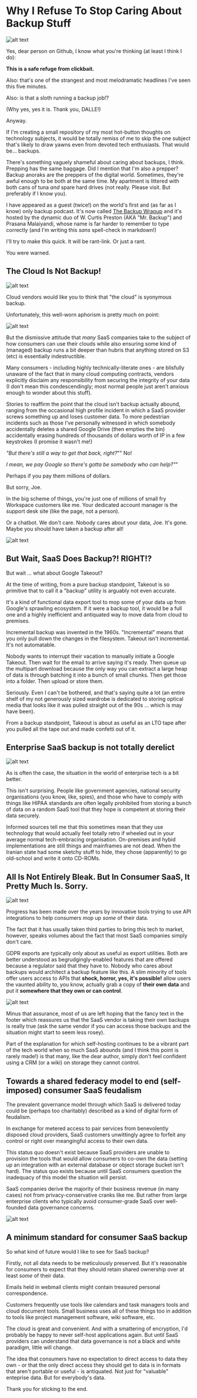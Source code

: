 # Why I Refuse To Stop Caring About Backup Stuff

![alt text](../images/sloth-running-backups.png)

Yes, dear person on Github, I know what you're thinking (at least I think I do):

**This is a safe refuge from clickbait.**

Also: that's one of the strangest and most melodramatic headlines I've seen this five minutes.

Also: is that a sloth running a backup job!? 

(Why yes, yes it is. Thank you, DALLE!)

Anyway.

If I'm creating a small repository of my most hot-button thoughts on technology subjects, it would be totally remiss of me to skip the one subject that's likely to draw yawns even from devoted tech enthusiasts. That would be... backups.

There's something vaguely shameful about caring about backups, I think. Prepping has the same baggage. Did I mention that I'm also a prepper? Backup anoraks are the preppers of the digital world. Sometimes, they're awful enough to be both at the same time. My apartment is littered with both cans of tuna *and* spare hard drives (not really. Please visit. But preferably if I know you).

I have appeared as a guest (twice!) on the world's first and (as far as I know) only backup podcast. It's now called [The Backup Wrapup](https://podcasts.apple.com/us/podcast/the-backup-wrap-up/id1469663053) and it's hosted by the dynamic duo of W. Curtis Preston (AKA "Mr. Backup") and Prasana Malaiyandi, whose name is far harder to remember to type correctly (and I'm writing this *sans* spell-check in markdown!)
 
I'll try to make this quick. It will be rant-link. Or just a rant. 

You were warned. 

## The Cloud Is Not Backup!

![alt text](../images/monkey-in-tape-library.png)

Cloud vendors would like you to think that "the cloud" is syonymous backup.

Unfortunately, this well-worn aphorism is pretty much on point:

![alt text](../images/server.png)

But the dismissive attitude that *many* SaaS companies take to the subject of how consumers can use their clouds while also ensuring some kind of (managed) backup runs a bit deeper than hubris that anything stored on S3 (etc) is essentially indestructible. 

Many consumers - including highly technically-literate ones - are blisfully unaware of the fact that in many cloud computing contracts, vendors explicitly disclaim any responsibility from securing the integrity of your data (I don't mean this condescendingly; most normal people just aren't anxious enough to wonder about this stuff).

Stories to reaffirm the point that the cloud isn't backup actually abound, ranging from the occasional high profile incident in which a SaaS provider screws something up and loses customer data. To more pedestrian incidents such as those I've personally witnessed in which somebody accidentally deletes a shared Google Drive (then empties the bin) accidentally erasing hundreds of thousands of dollars worth of IP in a few keystrokes (I promise it wasn't me!)

*"But there's still a way to get that back, right?*"" No!

*I mean, we pay Google so there's gotta be somebody who can help?"*"

Perhaps if you pay them millions of dollars. 

But sorry, Joe. 

In the big scheme of things, you're just one of millions of small fry Workspace customers like me. Your dedicated account manager is the support desk site (like the page, not a person). 

Or a chatbot. We don't care. Nobody cares about your data, Joe. It's gone. Maybe you should have taken a backup after all!

![alt text](../images/aws.png)

## But Wait, SaaS Does Backup?! RIGHT!?

But wait ... what about Google Takeout?

At the time of writing, from a pure backup standpoint, Takeout is so primitive that to call it a "backup" utility is arguably not even accurate. 

It's a kind of functional data export tool to mop some of your data up from Google's sprawling ecosystem. If it were a backup tool, it would be a full one and a highly inefficient and antiquated way to move data from cloud to premises. 

Incremental backup was invented in the 1960s. "Incremental" means that you only pull down the changes in the filesystem. Takeout isn't incremental. It's not automatable. 

Nobody wants to interrupt their vacation to manually initiate a Google Takeout. Then wait for the email to arrive saying it's ready. Then queue up the multipart download because the only way you can extract a large heap of data is through batching it into a bunch of small chunks. Then get those into a folder. Then upload or store them. 

Seriously. Even I can't be bothered, and that's saying quite a lot (an entire shelf of my not generously sized wardrobe is dedicated to storing optical media that looks like it was pulled straight out of the 90s ... which is may have been). 

From a backup standpoint, Takeout is about as useful as an LTO tape after you pulled all the tape out and made confetti out of it. 

## Enterprise SaaS backup is not totally derelict

![alt text](../images/sloth-running-backups.png)

As is often the case, the situation in the world of enterprise tech is a bit better. 

This isn't surprising. People like government agencies, national security organisations (you know, like, spies), and those who have to comply with things like HIPAA standards are often legally prohibited from storing a bunch of data on a random SaaS tool that they hope is competent at storing their data securely. 

Informed sources tell me that this sometimes mean that they use technology that would actually feel totally retro if wheeled out in your average normal tech-embracing organisation. On-premises and hybid implementations are still things and mainframes are not dead. When the Iranian state had some sketchy stuff to hide, they chose (apparently) to go old-school and write it onto CD-ROMs.

## All Is Not Entirely Bleak. But In Consumer SaaS, It Pretty Much Is. Sorry. 

![alt text](../images/slothandserver.png)


Progress has been made over the years by innovative tools trying to use API integrations to help consumers mop up *some* of their data. 

The fact that it has usually taken third parties to bring this tech to market, however, speaks volumes about the fact that most SaaS companies simply don't care. 

GDPR exports are typically only about as useful as export utilities. Both are better understood as begrudgingly-enabled features that are offered because a regulator said that they have to. Nobody who cares about backups would architect a backup feature like this. A slim minority of tools offer users access to APIs that **shock, horror, yes, it's possible!** allow users the vaunted ability to, you know, actually grab a copy of **their own data** and put it **somewhere that they own or can control**. 

![alt text](../images/clipping.png)

Minus that assurance, most of us are left hoping that the fancy text in the footer which reassures us that the SaaS vendor is taking their own backups is really true (ask the same vendor if you can access those backups and the situation might start to seem less rosey).

Part of the explanation for which self-hosting continues to be a vibrant part of the tech world when so much SaaS abounds (and I think this point is rarely made!) is that many, like the dear author, simply don't feel confident using a CRM (or a wiki) on storage they cannot control.

## Towards a shared federacy model to end (self-imposed) consumer SaaS feudalism

The prevalent governance model through which SaaS is delivered today could be (perhaps too charitably) described as a kind of digital form of feudalism.

In exchange for metered access to pair services from benevolently disposed cloud providers, SaaS customers unwittingly agree to forfeit any control or right over meangingful access to their own data. 

This status quo doesn't exist because SaaS providers are unable to provision the tools that would allow consumers to co-own the data (setting up an integration with an external database or object storage bucket isn't hard). The status quo exists because until SaaS consumers question the inadequacy of this model the situation will persist. 

SaaS companies derive the majority of their business revenue (in many cases) not from privacy-conservative cranks like me. But rather from large enterprise clients who typically avoid consumer-grade SaaS over well-founded data governance concerns. 

![alt text](../images/sloth-at-sea.png)

## A minimum standard for consumer SaaS backup

So what kind of future would I like to see for SaaS backup?

Firstly, not all data needs to be meticulously preserved. But it's reasonable for consumers to expect that they should retain shared ownership over at least *some* of their data. 

Emails held in webmail clients might contain treasured personal correspondence. 

Customers frequently use tools like calendars and task managers tools and cloud document tools. Small business uses all of these things too in addition to tools like project management software, wiki software, etc. 

The cloud is great and convenient. And with a smattering of encryption, I'd probably be happy to never self-host applications again. But until SaaS providers can understand that data governance is not a black and white paradigm, little will change. 

The idea that consumers have no expectation to direct access to data they own - or that the only direct access they should get to data is in formats that aren't portable or useful - is antiquated. Not just for "valuable" enteprise data. But for everybody's data. 

Thank you for sticking to the end. 
